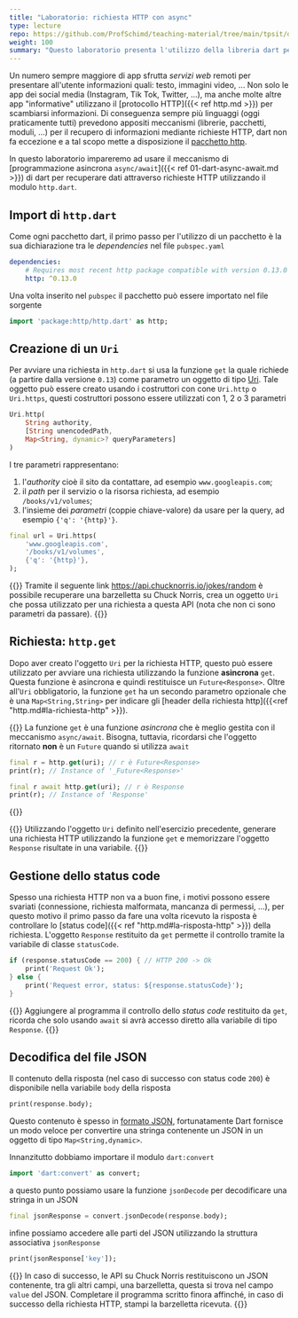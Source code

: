 ```yaml
---
title: "Laboratorio: richiesta HTTP con async"
type: lecture
repo: https://github.com/ProfSchimd/teaching-material/tree/main/tpsit/dart/async
weight: 100
summary: "Questo laboratorio presenta l'utilizzo della libreria dart per http combinandolo con la programmazione async e await. Questo approccio è alla base della maggior parte delle app che scaricano contenuti in maniera asincrona."
---
```


Un numero sempre maggiore di app sfrutta *servizi web* remoti per presentare all'utente
informazioni quali: testo, immagini video, ... Non solo le app dei social media (Instagram,
Tik Tok, Twitter, ...), ma anche molte altre app "informative" utilizzano il [protocollo HTTP]({{< ref http.md >}})
per scambiarsi informazioni. Di conseguenza sempre più linguaggi (oggi praticamente tutti)
prevedono appositi meccanismi (librerie, pacchetti, moduli, ...) per il recupero di informazioni
mediante richieste HTTP, dart non fa eccezione e a tal scopo mette a disposizione il
[pacchetto http](https://pub.dev/packages/http).

In questo laboratorio impareremo ad usare il meccanismo di [programmazione asincrona `async/await`]({{< ref 01-dart-async-await.md >}}) di
dart per recuperare dati attraverso richieste HTTP utilizzando il modulo `http.dart`.

## Import di `http.dart`

Come ogni pacchetto dart, il primo passo per l'utilizzo di un pacchetto è la sua dichiarazione
tra le *dependencies* nel file `pubspec.yaml`
```yaml
dependencies:
    # Requires most recent http package compatible with version 0.13.0
    http: ^0.13.0
```

Una volta inserito nel `pubspec` il pacchetto può essere importato nel file sorgente

```dart
import 'package:http/http.dart' as http;
```

## Creazione di un `Uri`

Per avviare una richiesta in `http.dart` si usa la funzione `get` la quale richiede
(a partire dalla versione `0.13`) come parametro un oggetto di tipo [Uri](https://api.dart.dev/stable/2.18.3/dart-core/Uri-class.html).
Tale oggetto può essere creato usando i costruttori con cone `Uri.http` o `Uri.https`,
questi costruttori possono essere utilizzati con 1, 2 o 3 parametri

```dart
Uri.http(
    String authority,
    [String unencodedPath,
    Map<String, dynamic>? queryParameters]
)
```

I tre parametri rappresentano:
1. l'*authority* cioè il sito da contattare, ad esempio `www.googleapis.com`;
2. il *path* per il servizio o la risorsa richiesta, ad esempio `/books/v1/volumes`;
3. l'insieme dei *parametri* (coppie chiave-valore) da usare per la query, ad esempio `{'q': '{http}'}`.

```dart
final url = Uri.https(
    'www.googleapis.com',
    '/books/v1/volumes',
    {'q': '{http}'},
);
```

{{<exercise>}}
Tramite il seguente link https://api.chucknorris.io/jokes/random
è possibile recuperare una barzelletta su Chuck Norris, crea un oggetto `Uri` che possa
utilizzato per una richiesta a questa API (nota che non ci sono parametri da passare).
{{</exercise>}}

## Richiesta: `http.get`

Dopo aver creato l'oggetto `Uri` per la richiesta HTTP, questo può essere utilizzato
per avviare una richiesta utilizzando la funzione **asincrona** `get`. Questa funzione
è asincrona e quindi restituisce un `Future<Response>`. Oltre all'`Uri` obbligatorio,
la funzione `get` ha un secondo parametro opzionale che è una `Map<String,String>` per
indicare gli [header della richiesta http]({{<ref "http.md#la-richiesta-http" >}}).

{{<attention>}}
La funzione `get` è una funzione *asincrona* che è meglio gestita con il meccanismo
`async/await`. Bisogna, tuttavia, ricordarsi che l'oggetto ritornato **non** è un
`Future` quando si utilizza `await`
```dart
final r = http.get(uri); // r è Future<Response>
print(r); // Instance of '_Future<Response>'

final r await http.get(uri); // r è Response
print(r); // Instance of 'Response'
```
{{</attention>}}

{{<exercise>}}
Utilizzando l'oggetto `Uri` definito nell'esercizio precedente, generare una richiesta
HTTP utilizzando la funzione `get` e memorizzare l'oggetto `Response` risultate in una
variabile.
{{</exercise>}}

## Gestione dello status code
Spesso una richiesta HTTP non va a buon fine, i motivi possono essere svariati (connessione,
richiesta malformata, mancanza di permessi, ...), per questo motivo il primo passo da
fare una volta ricevuto la risposta è controllare lo [status code]({{< ref "http.md#la-risposta-http" >}}) della richiesta. L'oggetto `Response` restituito da `get` permette il controllo tramite
la variabile di classe `statusCode`.

```dart
if (response.statusCode == 200) { // HTTP 200 -> Ok
    print('Request Ok');
} else {
    print('Request error, status: ${response.statusCode}');
}
```

{{<exercise>}}
Aggiungere al programma il controllo dello *status code* restituito da `get`, ricorda
che solo usando `await` si avrà accesso diretto alla variabile di tipo `Response`.
{{</exercise>}}

## Decodifica del file JSON
Il contenuto della risposta (nel caso di successo con status code `200`) è disponibile
nella variabile `body` della risposta
```dart
print(response.body);
```
Questo contenuto è spesso in [formato JSON](https://en.wikipedia.org/wiki/JSON), fortunatamente
Dart fornisce un modo veloce per convertire una stringa contenente un JSON in un oggetto di
tipo `Map<String,dynamic>`.

Innanzitutto dobbiamo importare il modulo `dart:convert`
```dart
import 'dart:convert' as convert;
```
a questo punto possiamo usare la funzione `jsonDecode` per decodificare una stringa in un JSON
```dart
final jsonResponse = convert.jsonDecode(response.body);
```
infine possiamo accedere alle parti del JSON utilizzando la struttura associativa `jsonResponse`
```dart
print(jsonResponse['key']);
```

{{<exercise>}}
In caso di successo, le API su Chuck Norris restituiscono un JSON contenente, tra gli altri campi,
una barzelletta, questa si trova nel campo `value` del JSON. Completare il programma scritto
finora affinché, in caso di successo della richiesta HTTP, stampi la barzelletta ricevuta.
{{</exercise>}}

